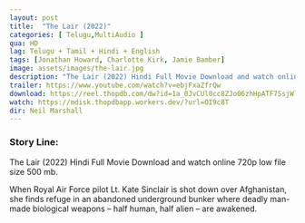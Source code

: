```yaml
---
layout: post
title:  "The Lair (2022)"
categories: [ Telugu,MultiAudio ]
qua: HD
lag: Telugu + Tamil + Hindi + English
tags: [Jonathan Howard, Charlotte Kirk, Jamie Bamber]
image: assets/images/the-lair.jpg
description: "The Lair (2022) Hindi Full Movie Download and watch online 720p low file size 500 mb."
trailer: https://www.youtube.com/watch?v=ebjFxaZfrQw
download: https://reel.thopdb.com/dw?id=1a_0JvCUl0cc8ZJo06zhHpATF7SsjWlgR
watch: https://mdisk.thopdbapp.workers.dev/?url=OI9c8T
dir: Neil Marshall
---
```


### Story Line:
The Lair (2022) Hindi Full Movie Download and watch online 720p low file size 500 mb.

When Royal Air Force pilot Lt. Kate Sinclair is shot down over Afghanistan, she finds refuge in an abandoned underground bunker where deadly man-made biological weapons – half human, half alien – are awakened.